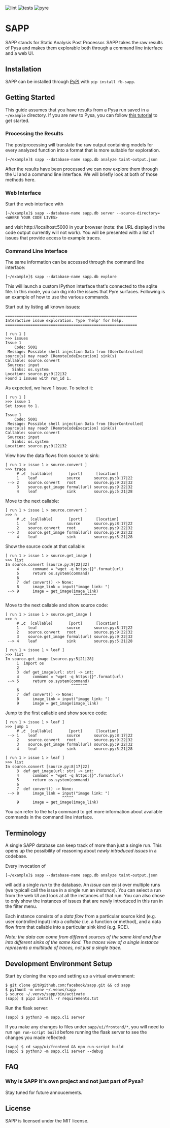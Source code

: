 ![lint](https://github.com/facebook/sapp/workflows/lint/badge.svg)
![tests](https://github.com/facebook/sapp/workflows/tests/badge.svg)
![pyre](https://github.com/facebook/sapp/workflows/pyre/badge.svg)

# SAPP
SAPP stands for Static Analysis Post Processor. SAPP takes the raw results of Pysa and makes them explorable both through a command line interface and a web UI.

## Installation
SAPP can be installed through [PyPI](https://pypi.org/) with `pip install fb-sapp`.

## Getting Started
This guide assumes that you have results from a Pysa run saved in a `~/example` directory. If you are new to Pysa, you can follow [this tutorial](https://pyre-check.org/docs/pysa-running#example) to get started.

### Processing the Results
The postprocessing will translate the raw output containing models for every analyzed function into a format that is more suitable for exploration.

```shell
[~/example]$ sapp --database-name sapp.db analyze taint-output.json
```

After the results have been processed we can now explore them through the UI and a command line interface. We will briefly look at both of those methods here.

### Web Interface
Start the web interface with

```shell
[~/example]$ sapp --database-name sapp.db server --source-directory=<WHERE YOUR CODE LIVES>
```

and visit http://localhost:5000 in your browser (note: the URL displayd in the code output currently will not work). You will be presented with a list of issues that provide access to example traces.

### Command Line Interface
The same information can be accessed through the command line interface:

```shell
[~/example]$ sapp --database-name sapp.db explore
```

This will launch a custom IPython interface that's connected to the sqlite file.
In this mode, you can dig into the issues that Pyre surfaces. Following is an
example of how to use the various commands.

Start out by listing all known issues:
```text
==========================================================
Interactive issue exploration. Type 'help' for help.
==========================================================

[ run 1 ]
>>> issues
Issue 1
    Code: 5001
 Message: Possible shell injection Data from [UserControlled] source(s) may reach [RemoteCodeExecution] sink(s)
Callable: source.convert
 Sources: input
   Sinks: os.system
Location: source.py:9|22|32
Found 1 issues with run_id 1.
```
As expected, we have 1 issue. To select it:
```text
[ run 1 ]
>>> issue 1
Set issue to 1.

Issue 1
    Code: 5001
 Message: Possible shell injection Data from [UserControlled] source(s) may reach [RemoteCodeExecution] sink(s)
Callable: source.convert
 Sources: input
   Sinks: os.system
Location: source.py:9|22|32
```
View how the data flows from source to sink:
```text
[ run 1 > issue 1 > source.convert ]
>>> trace
     # ⎇  [callable]       [port]      [location]
     1    leaf             source      source.py:8|17|22
 --> 2    source.convert   root        source.py:9|22|32
     3    source.get_image formal(url) source.py:9|22|32
     4    leaf             sink        source.py:5|21|28
```
Move to the next callable:
```text
[ run 1 > issue 1 > source.convert ]
>>> n
     # ⎇  [callable]       [port]      [location]
     1    leaf             source      source.py:8|17|22
     2    source.convert   root        source.py:9|22|32
 --> 3    source.get_image formal(url) source.py:9|22|32
     4    leaf             sink        source.py:5|21|28
```
Show the source code at that callable:
```text
[ run 1 > issue 1 > source.get_image ]
>>> list
In source.convert [source.py:9|22|32]
     4      command = "wget -q https:{}".format(url)
     5      return os.system(command)
     6
     7  def convert() -> None:
     8      image_link = input("image link: ")
 --> 9      image = get_image(image_link)
                              ^^^^^^^^^^
```
Move to the next callable and show source code:
```text
[ run 1 > issue 1 > source.get_image ]
>>> n
     # ⎇  [callable]       [port]      [location]
     1    leaf             source      source.py:8|17|22
     2    source.convert   root        source.py:9|22|32
     3    source.get_image formal(url) source.py:9|22|32
 --> 4    leaf             sink        source.py:5|21|28

[ run 1 > issue 1 > leaf ]
>>> list
In source.get_image [source.py:5|21|28]
     1  import os
     2
     3  def get_image(url: str) -> int:
     4      command = "wget -q https:{}".format(url)
 --> 5      return os.system(command)
                             ^^^^^^^
     6
     7  def convert() -> None:
     8      image_link = input("image link: ")
     9      image = get_image(image_link)
```
Jump to the first callable and show source code:
```text
[ run 1 > issue 1 > leaf ]
>>> jump 1
     # ⎇  [callable]       [port]      [location]
 --> 1    leaf             source      source.py:8|17|22
     2    source.convert   root        source.py:9|22|32
     3    source.get_image formal(url) source.py:9|22|32
     4    leaf             sink        source.py:5|21|28

[ run 1 > issue 1 > leaf ]
>>> list
In source.convert [source.py:8|17|22]
     3  def get_image(url: str) -> int:
     4      command = "wget -q https:{}".format(url)
     5      return os.system(command)
     6
     7  def convert() -> None:
 --> 8      image_link = input("image link: ")
                         ^^^^^
     9      image = get_image(image_link)
```

You can refer to the `help` command to get more information about available commands in the command line interface.

## Terminology
A single SAPP database can keep track of more than just a single run. This opens up the possibility of reasoning about *newly introduced issues* in a codebase.

Every invocation of
```shell
[~/example]$ sapp --database-name sapp.db analyze taint-output.json
```
will add a single *run* to the database. An *issue* can exist over multiple runs (we typicall call the issue in a single run an *instance*). You can select a run from the web UI and look at all the instances of that run. You can also chose to only show the instances of issues that are newly introduced in this run in the filter menu.

Each instance consists of a *data flow* from a particular source kind (e.g. user controlled input) into a *callable* (i.e. a function or method), and a data flow from that callable into a particular sink kind (e.g. RCE).

*Note: the data can come from different sources of the same kind and flow into different sinks of the same kind. The traces view of a single instance represents a multitude of traces, not just a single trace.*

## Development Environment Setup
Start by cloning the repo and setting up a virtual environment:
```
$ git clone git@github.com:facebook/sapp.git && cd sapp
$ python3 -m venv ~/.venvs/sapp
$ source ~/.venvs/sapp/bin/activate
(sapp) $ pip3 install -r requirements.txt
```

Run the flask server:
```
(sapp) $ python3 -m sapp.cli server
```

If you make any changes to files under `sapp/ui/frontend/*`, you will need to run `npm run-script build` before running the flask server to see the changes you made reflected:
```
(sapp) $ cd sapp/ui/frontend && npm run-script build
(sapp) $ python3 -m sapp.cli server --debug
```

## FAQ
### Why is SAPP it's own project and not just part of Pysa?
Stay tuned for future annoucements.

## License

SAPP is licensed under the MIT license.
